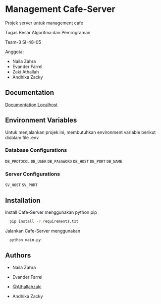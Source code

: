 
# Management Cafe-Server


Projek server untuk management cafe

Tugas Besar Algoritma dan Pemrograman

Team-3 SI-48-05

Anggota:

- Naila Zahra
- Evander Farrel
- Zaki Athallah
- Andhika Zacky

## Documentation

[Documentation Localhost](http://127.0.0.1:8000/docs)

## Environment Variables

Untuk menjalankan projek ini, membutuhkan environment variable berikut didalam file .env

### Database Configurations
`DB_PROTOCOL`
`DB_USER`
`DB_PASSWORD`
`DB_HOST`
`DB_PORT`
`DB_NAME`

### Server Configurations
`SV_HOST`
`SV_PORT`

## Installation

Install Cafe-Server menggunakan python pip

```bash
  pip install -r requirements.txt
```

Jalankan Cafe-Server menggunakan 

```bash
  python main.py
```

## Authors

- Naila Zahra

- Evander Farrel

- [@Athallahzaki](https://www.github.com/Athallahzaki)

- Andhika Zacky

